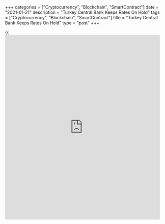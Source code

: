 +++
categories = ["Cryptocurrency", "Blockchain", "SmartContract"]
date = "2021-01-21"
description = "Turkey Central Bank Keeps Rates On Hold"
tags = ["Cryptocurrency", "Blockchain", "SmartContract"]
title = "Turkey Central Bank Keeps Rates On Hold"
type = "post"
+++

{{<iframe id="large-banner" src="https://www.bounty.group/#slide=5.0" width="100%" height="600" scrolling="no" style="border: 0px solid rgb(216, 221, 230); border-radius: 3px;">}}

Turkey's central bank kept its key rate unchanged on Thursday, after
hiking the rates sharply over the last two months.

The Monetary Policy Committee of the Central Bank of the Republic of
Turkey governed by Naci Agbal decided to retain the key one-week repo
rate at 17.00 percent.

The bank had raised the rate by 475 basis points at the first MPC
meeting of Agbal as governor in November and by 200 basis points in the
subsequent meeting in December.

Taking into account the end-2021 forecast target, the MPC decided to
maintain decisively the tight monetary [policy](https://www.fintechee.com/policy/) stance for an extended
period until strong indicators point to a permanent fall in inflation
and price stability, the bank said in a statement.

The bank vowed to take additional monetary tightening if needed.

The two rate hikes have helped to pull Turkey back from the brink of a
balance of payments crisis and restored some of the CBRT's battered
credibility, Jason Tuvey, an economist at Capital Economics, said.

As the recovery struggles to make much headway over the coming quarters
and inflation remains elevated, the one-week repo rate is likely to be
left at 17.00 percent until the end of 2021, the economist noted.

For comments and feedback [contact](https://www.playgroundfx.com/contact/): editorial@rtt[news](https://www.letsplayfx.com/blog/forex-news-website/).com

[Economic News][1]

 **What parts of the world are seeing the best (and worst) economic
performances lately? Click[here][2] to check out our [Econ Scorecard][2]
and find out! See up-to-the-moment [ranking](https://www.playgroundfx.com/blog/crypto-exchange-ranking/)s for the best and worst
performers in [GDP][3], [unemployment rate][4], [inflation][2] and much
more.**

   1. www.rtt[news](https://www.letsplayfx.com/blog/forex-news-website/).com/Content/EconomicNews.aspx
   2. www.rtt[news](https://www.letsplayfx.com/blog/forex-news-website/).com/economic-scorecard/world-rank/CPI/highest-performance.aspx
   3. www.rtt[news](https://www.letsplayfx.com/blog/forex-news-website/).com/economic-scorecard/world-rank/GDP/highest-performance.aspx
   4. www.rtt[news](https://www.letsplayfx.com/blog/forex-news-website/).com/economic-scorecard/world-rank/unemployment-rate/lowest-performance.aspx